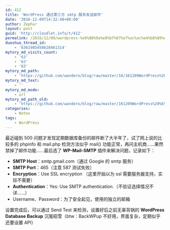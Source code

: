 ```yaml
---
id: 412
title: 'WordPress 通过第三方 smtp 服务发送邮件'
date: '2016-12-09T14:32:48+08:00'
author: Zephur
layout: post
guid: 'http://cloudlet.info/t/412'
permalink: /2016/12/09/wordpress-%e9%80%9a%e8%bf%87%e7%ac%ac%e4%b8%89%e6%96%b9-smtp-%e6%9c%8d%e5%8a%a1%e5%8f%91%e9%80%81%e9%82%ae%e4%bb%b6/
duoshuo_thread_id:
    - '6361985458628461314'
mytory_md_visits_count:
    - '63'
    - '63'
    - '63'
mytory_md_path:
    - 'https://github.com/wandero/blog/raw/master/16/161209WordPress%20%E9%80%9A%E8%BF%87%E7%AC%AC%E4%B8%89%E6%96%B9%20smtp%20%E6%9C%8D%E5%8A%A1%E5%8F%91%E9%80%81%E9%82%AE%E4%BB%B6.md'
mytory_md_text:
    - ''
mytory_md_mode:
    - url
mytory_md_path_old:
    - 'https://github.com/wandero/blog/raw/master/161209WordPress%20%E9%80%9A%E8%BF%87%E7%AC%AC%E4%B8%89%E6%96%B9%20smtp%20%E6%9C%8D%E5%8A%A1%E5%8F%91%E9%80%81%E9%82%AE%E4%BB%B6.md'
categories:
    - Notes
tags:
    - WordPress
---
```


最近碰到 500 问题才发现定期数据库备份的邮件断了大半年了，试了网上说的比较多的 phpinfo 和 mail.php 检测方法似乎 mail() 功能正常，再问主机商……果然禁掉了邮件功能……最后选了 **WP-Mail-SMTP** 插件来解决问题，记录如下：

- **SMTP Host**：smtp.gmail.com（通过 Google 的 smtp 服务）
- **SMTP Port**：465（注意 587 测试失败）
- **Encryption**：Use SSL encryption （这里开始以为 ssl 需要服务器支持，实际不需要）
- **Authentication**：Yes: Use SMTP authentication.（不验证选择情况不详……）
- Username、Password：为了安全起见，使用的独立的邮箱

设置完成后，可以通过 Send Test 来检测，设置好后之前无辜背锅的 **WordPress Database Backup** 沉冤昭雪（btw：BackWPup 不好用，界面复杂，定期似乎还要设置 API）